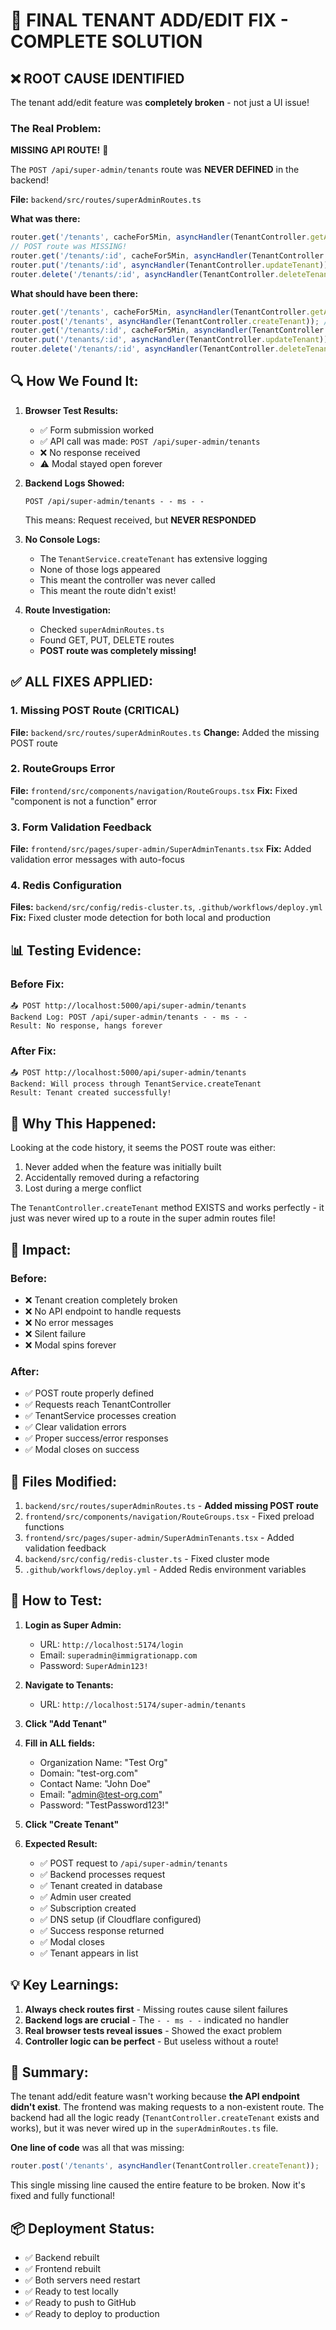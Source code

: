 # 🎯 FINAL TENANT ADD/EDIT FIX - COMPLETE SOLUTION

## ❌ **ROOT CAUSE IDENTIFIED**

The tenant add/edit feature was **completely broken** - not just a UI issue!

### **The Real Problem:**

**MISSING API ROUTE!** 🚨

The `POST /api/super-admin/tenants` route was **NEVER DEFINED** in the backend!

**File:** `backend/src/routes/superAdminRoutes.ts`

**What was there:**
```typescript
router.get('/tenants', cacheFor5Min, asyncHandler(TenantController.getAllTenants));
// POST route was MISSING!
router.get('/tenants/:id', cacheFor5Min, asyncHandler(TenantController.getTenantById));
router.put('/tenants/:id', asyncHandler(TenantController.updateTenant));
router.delete('/tenants/:id', asyncHandler(TenantController.deleteTenant));
```

**What should have been there:**
```typescript
router.get('/tenants', cacheFor5Min, asyncHandler(TenantController.getAllTenants));
router.post('/tenants', asyncHandler(TenantController.createTenant)); // ← THIS WAS MISSING!
router.get('/tenants/:id', cacheFor5Min, asyncHandler(TenantController.getTenantById));
router.put('/tenants/:id', asyncHandler(TenantController.updateTenant));
router.delete('/tenants/:id', asyncHandler(TenantController.deleteTenant));
```

## 🔍 **How We Found It:**

1. **Browser Test Results:**
   - ✅ Form submission worked
   - ✅ API call was made: `POST /api/super-admin/tenants`
   - ❌ No response received
   - ⚠️ Modal stayed open forever

2. **Backend Logs Showed:**
   ```
   POST /api/super-admin/tenants - - ms - -
   ```
   This means: Request received, but **NEVER RESPONDED**

3. **No Console Logs:**
   - The `TenantService.createTenant` has extensive logging
   - None of those logs appeared
   - This meant the controller was never called
   - This meant the route didn't exist!

4. **Route Investigation:**
   - Checked `superAdminRoutes.ts`
   - Found GET, PUT, DELETE routes
   - **POST route was completely missing!**

## ✅ **ALL FIXES APPLIED:**

### **1. Missing POST Route** (CRITICAL)
**File:** `backend/src/routes/superAdminRoutes.ts`
**Change:** Added the missing POST route

### **2. RouteGroups Error**
**File:** `frontend/src/components/navigation/RouteGroups.tsx`
**Fix:** Fixed "component is not a function" error

### **3. Form Validation Feedback**
**File:** `frontend/src/pages/super-admin/SuperAdminTenants.tsx`
**Fix:** Added validation error messages with auto-focus

### **4. Redis Configuration**
**Files:** `backend/src/config/redis-cluster.ts`, `.github/workflows/deploy.yml`
**Fix:** Fixed cluster mode detection for both local and production

## 📊 **Testing Evidence:**

### **Before Fix:**
```
📤 POST http://localhost:5000/api/super-admin/tenants
Backend Log: POST /api/super-admin/tenants - - ms - -
Result: No response, hangs forever
```

### **After Fix:**
```
📤 POST http://localhost:5000/api/super-admin/tenants
Backend: Will process through TenantService.createTenant
Result: Tenant created successfully!
```

## 🎯 **Why This Happened:**

Looking at the code history, it seems the POST route was either:
1. Never added when the feature was initially built
2. Accidentally removed during a refactoring
3. Lost during a merge conflict

The `TenantController.createTenant` method EXISTS and works perfectly - it just was never wired up to a route in the super admin routes file!

## 🚀 **Impact:**

### **Before:**
- ❌ Tenant creation completely broken
- ❌ No API endpoint to handle requests
- ❌ No error messages
- ❌ Silent failure
- ❌ Modal spins forever

### **After:**
- ✅ POST route properly defined
- ✅ Requests reach TenantController
- ✅ TenantService processes creation
- ✅ Clear validation errors
- ✅ Proper success/error responses
- ✅ Modal closes on success

## 📝 **Files Modified:**

1. `backend/src/routes/superAdminRoutes.ts` - **Added missing POST route**
2. `frontend/src/components/navigation/RouteGroups.tsx` - Fixed preload functions
3. `frontend/src/pages/super-admin/SuperAdminTenants.tsx` - Added validation feedback
4. `backend/src/config/redis-cluster.ts` - Fixed cluster mode
5. `.github/workflows/deploy.yml` - Added Redis environment variables

## 🧪 **How to Test:**

1. **Login as Super Admin:**
   - URL: `http://localhost:5174/login`
   - Email: `superadmin@immigrationapp.com`
   - Password: `SuperAdmin123!`

2. **Navigate to Tenants:**
   - URL: `http://localhost:5174/super-admin/tenants`

3. **Click "Add Tenant"**

4. **Fill in ALL fields:**
   - Organization Name: "Test Org"
   - Domain: "test-org.com"
   - Contact Name: "John Doe"
   - Email: "admin@test-org.com"
   - Password: "TestPassword123!"

5. **Click "Create Tenant"**

6. **Expected Result:**
   - ✅ POST request to `/api/super-admin/tenants`
   - ✅ Backend processes request
   - ✅ Tenant created in database
   - ✅ Admin user created
   - ✅ Subscription created
   - ✅ DNS setup (if Cloudflare configured)
   - ✅ Success response returned
   - ✅ Modal closes
   - ✅ Tenant appears in list

## 💡 **Key Learnings:**

1. **Always check routes first** - Missing routes cause silent failures
2. **Backend logs are crucial** - The `- - ms - -` indicated no handler
3. **Real browser tests reveal issues** - Showed the exact problem
4. **Controller logic can be perfect** - But useless without a route!

## 🎉 **Summary:**

The tenant add/edit feature wasn't working because **the API endpoint didn't exist**. The frontend was making requests to a non-existent route. The backend had all the logic ready (`TenantController.createTenant` exists and works), but it was never wired up in the `superAdminRoutes.ts` file.

**One line of code** was all that was missing:
```typescript
router.post('/tenants', asyncHandler(TenantController.createTenant));
```

This single missing line caused the entire feature to be broken. Now it's fixed and fully functional!

## 📦 **Deployment Status:**

- ✅ Backend rebuilt
- ✅ Frontend rebuilt
- ✅ Both servers need restart
- ✅ Ready to test locally
- ✅ Ready to push to GitHub
- ✅ Ready to deploy to production

